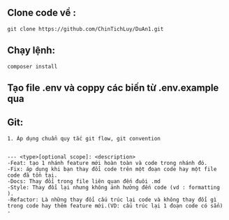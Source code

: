 ## Clone code về : 
```
git clone https://github.com/ChinTichLuy/DuAn1.git
```

## Chạy lệnh: 
```
composer install
```

## Tạo file .env và coppy các biến từ .env.example qua

## Git:

```
1. Áp dụng chuẩn quy tắc git flow, git convention


--- <type>[optional scope]: <description>
-Feat: tạo 1 nhánh feature mới hoàn toàn và code trong nhánh đó.
-Fix: áp dụng khi bạn thay đổi code trên một đoạn code hay một file code đã tồn tại.
-Docs: Thay đổi trong file liên quan đến đuôi .md
-Style: Thay đổi lại nhưng không ảnh hưởng đến code (vd : formatting ).
-Refactor: Là những thay đổi cấu trúc lại code và không thay đổi gì trong code hay thêm feature mới.(VD: cấu trúc lại 1 đoạn code có sẳn)
-

```